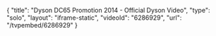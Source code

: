 {
    "title": "Dyson DC65 Promotion 2014 - Official Dyson Video",
    "type": "solo",
    "layout": "iframe-static",
    "videoId": "6286929",
    "url": "\/tvpembed\/6286929"
}